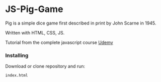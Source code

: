 # JS-Pig-Game
Pig is a simple dice game first described in print by John Scarne in 1945.

Written with HTML, CSS, JS.

Tutorial from the complete javascript course [Udemy](https://www.udemy.com/the-complete-javascript-course/learn/v4/overview)

### Installing

Download or clone repository and run:

```
index.html
```
